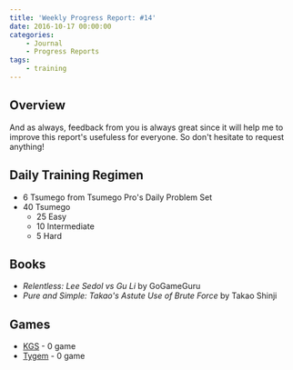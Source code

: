 ```yaml
---
title: 'Weekly Progress Report: #14'
date: 2016-10-17 00:00:00
categories:
	- Journal
	- Progress Reports
tags:
	- training
---
```


## Overview



<!-- more -->

And as always, feedback from you is always great since it will help me to improve this report's usefuless for everyone. So don't hesitate to request anything!

## Daily Training Regimen

* 6 Tsumego from Tsumego Pro's Daily Problem Set
* 40 Tsumego
	* 25 Easy
	* 10 Intermediate
	* 5 Hard

## Books

* _Relentless: Lee Sedol vs Gu Li_ by GoGameGuru
* _Pure and Simple: Takao's Astute Use of Brute Force_ by Takao Shinji

## Games

* [KGS](http://www.gokgs.com "Kiseido Go Server") - 0 game
* [Tygem](http://www.tygemgo.com/ "Tygem Go Server") - 0 game
